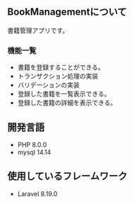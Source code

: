 ## BookManagementについて
書籍管理アプリです。

### 機能一覧
-  書籍を登録することができる。
 - トランザクション処理の実装
 - バリデーションの実装
- 登録した書籍を一覧表示できる。
- 登録した書籍の詳細を表示できる。

## 開発言語
- PHP 8.0.0
- mysql 14.14

## 使用しているフレームワーク
- Laravel 8.19.0
